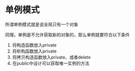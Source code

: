# 单例模式

所谓单例模式就是说全局只有一个对象

同理，单例是不允许获取新的对象的，那么单例就要符合以下条件

1. 将构造函数放入private
2. 将析构函数放入private
3. 将拷贝构造函数放入private、或者delete
4. 在public中设计可以获取唯一实例的方法

